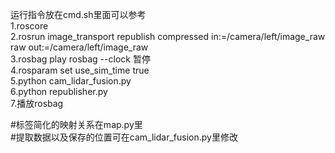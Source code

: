 运行指令放在cmd.sh里面可以参考  
1.roscore  
2.rosrun image_transport republish compressed in:=/camera/left/image_raw raw out:=/camera/left/image_raw   
3.rosbag play rosbag --clock 暂停  
4.rosparam set use_sim_time true  
5.python cam_lidar_fusion.py  
6.python republisher.py  
7.播放rosbag  

#标签简化的映射关系在map.py里  
#提取数据以及保存的位置可在cam_lidar_fusion.py里修改  
